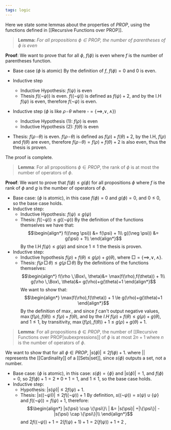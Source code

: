 ```yaml
---
tags: logic
---
```

Here we state some lemmas about the properties of $PROP$, using the functions defined in [[Recursive Functions over PROP]].

> **Lemma:** *For all propositions $\phi \in PROP$, the number of parentheses of $\phi$ is even*

**Proof**:
We want to prove that for all $\phi$, $f(\phi)$ is even where $f$ is the number of parentheses function.
- Base case ($\phi$ is atomic)
By the definition of $f$, $f(\phi) =0$ and $0$ is even.
- Inductive step
	- Inductive Hypothesis: $f(\psi)$ is even
	- Thesis $f((\neg \psi))$ is even.
$f((\neg \psi))$ is defined as $f(\psi) + 2$, and by the I.H $f(\psi)$ is even, therefore $f(\neg \psi)$ is even.

- Inductive step ($\phi$ is like $\rho \, \square \, \theta$ where $\square = \{\implies, \lor, \land\}$) 
	- Inductive Hypothesis $(1)$: $f(\rho)$ is even
	- Inductive Hypothesis $(2)$: $f(\theta)$ is even
- Thesis: $f(\rho \, \square \, \theta)$ is even. 
$f(\rho \, \square \, \theta)$ is defined as $f(\rho) + f(\theta) + 2$, by the I.H, $f(\rho)$ and $f(\theta)$ are even, therefore $f(\rho \, \square \, \theta) = f(\rho) + f(\theta) + 2$ is also even, thus the thesis is proven.

The proof is complete.

> **Lemma**: For all propositions $\phi \in PROP$, the rank of $\phi$ is at most the number of operators of $\phi$.

**Proof**:
We want to prove that $f(\phi) \le g(\phi)$ for all propositions $\phi$ where $f$ is the rank of $\phi$ and $g$ is the number of operators of $\phi$.
- Base case: ($\phi$ is atomic), in this case $f(\phi) = 0$ and $g(\phi) = 0$, and $0 \le 0$, so the base case holds.
- Inductive step:
	- Inductive Hypothesis: $f(\psi) \le g(\psi)$
	- Thesis: $f((\neg \psi)) \le g((\neg \psi))$
By the definition of the functions themselves we have that:
$$\begin{align*}
f((\neg \psi)) &= f(\psi) + 1\\
g((\neg \psi)) &= g(\psi) + 1\\
\end{align*}$$
By the I.H $f(\psi) \le g(\psi)$ and since $1 \le 1$ the thesis is proven.
- Inductive step:
	- Inductive hypothesis $f(\rho) +f(\theta ) \le g(\rho) + g(\theta)$, where $\Box = \{\implies, \lor, \land\}$.
	- Thesis: $f(\rho \,\Box\, \theta) \le g(\rho \, \Box \, \theta)$
By the definitions of the functions themselves:
$$\begin{align*}
f(\rho \,\Box\, \theta)&= \max(f(\rho),f(\theta)) + 1\\
g(\rho \,\Box\, \theta)&= g(\rho)+g(\theta)+1
\end{align*}$$We want to show that:
$$\begin{align*}
\max(f(\rho),f(\theta)) + 1 \le g(\rho)+g(\theta)+1
\end{align*}$$
By the definition of $\max$, and since $f$ can't output negative values, $\max(f(\rho),f(\theta)) \le f(\rho) + f(\theta)$, and by the $I.H$ $f(\rho) + f(\theta) \le g(\rho) + g(\theta)$, and $1 \le 1$, by transitivity, $\max(f(\rho), f(\theta)) + 1\le g(\rho) + g(\theta) + 1$.

> **Lemma**: For all propositions $\phi \in PROP$, the number of [[Recursive Functions over PROP|subexpressions]] of $\phi$ is at most $2n + 1$ where $n$ is the number of operators of $\phi$.

We want to show that for all $\phi \in PROP$, $|s(\phi)| \le 2f(\phi) +1$. where $||$ represents the [[Cardinality]] of a [[Sets|set]], since $s(\phi)$ outputs a set, not a number.

- Base case: ($\phi$ is atomic), in this case: $s(\phi) = \{\phi\}$ and $|s(\phi)| = 1$, and $f(\phi)= 0$, so $2f(\phi) + 1= 2*0 + 1 = 1$, and $1\le 1$, so the base case holds.
- Inductive step:
	- Hypothesis: $|s(\psi)| \le 2f(\psi) + 1$.
	- Thesis: $|s((\neg \psi))| \le 2f((\neg\psi)) + 1$ 
By definition, $s((\neg\psi))=s(\psi)\cup\{\psi\}$ and $f((\neg\psi)) = f(\psi) + 1$, therefore:
$$\begin{align*}
|s(\psi) \cup \{\psi\}\ | &= |s(\psi)| +|\{\psi\}| - |s(\psi) \cap \{\psi\}|\\
\end{align*}$$
and $2f((\neg\psi))+1 = 2(f(\psi) + 1) + 1= 2(f(\psi)) +1+2$ ,